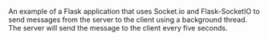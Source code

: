 An example of a Flask application that uses Socket.io and Flask-SocketIO
to send messages from the server to the client using a background thread.
The server will send the message to the client every five seconds.
